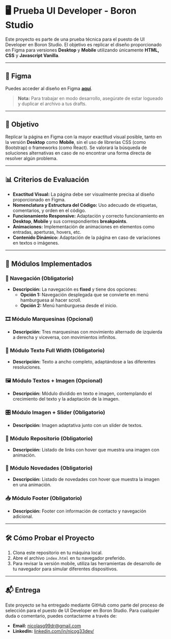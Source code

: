 # 🖥️ Prueba UI Developer - Boron Studio

Este proyecto es parte de una prueba técnica para el puesto de UI Developer en Boron Studio. El objetivo es replicar el diseño proporcionado en Figma para versiones **Desktop** y **Mobile** utilizando únicamente **HTML, CSS** y **Javascript Vanilla**.

---

## 📐 Figma

Puedes acceder al diseño en Figma [**aquí**](https://www.figma.com/file/eum4tt4VpUKWIwhCoRKP3Y/Prueba-front?node-id=0%3A1&t=JPB3oUoMrkydjFV6-1).

> **Nota:** Para trabajar en modo desarrollo, asegúrate de estar logueado y duplicar el archivo a tus drafts.

---

## 🎯 Objetivo

Replicar la página en Figma con la mayor exactitud visual posible, tanto en la versión **Desktop** como **Mobile**, sin el uso de librerías CSS (como Bootstrap) o frameworks (como React). Se valorará la búsqueda de soluciones alternativas en caso de no encontrar una forma directa de resolver algún problema.

---

## 📊 Criterios de Evaluación

- **Exactitud Visual:** La página debe ser visualmente precisa al diseño proporcionado en Figma.
- **Nomenclatura y Estructura del Código:** Uso adecuado de etiquetas, comentarios, y orden en el código.
- **Funcionamiento Responsive:** Adaptación y correcto funcionamiento en **Desktop**, **Mobile** y sus correspondientes **breakpoints**.
- **Animaciones:** Implementación de animaciones en elementos como entradas, aperturas, hovers, etc.
- **Contenido Dinámico:** Adaptación de la página en caso de variaciones en textos o imágenes.

---

## 🧩 Módulos Implementados

### 📌 Navegación (Obligatorio)

- **Descripción:** La navegación es **fixed** y tiene dos opciones:
  - **Opción 1:** Navegación desplegada que se convierte en menú hamburguesa al hacer scroll.
  - **Opción 2:** Menú hamburguesa desde el inicio.

### 🎞️ Módulo Marquesinas (Opcional)

- **Descripción:** Tres marquesinas con movimiento alternado de izquierda a derecha y viceversa, con movimientos infinitos.

### 📝 Módulo Texto Full Width (Obligatorio)

- **Descripción:** Texto a ancho completo, adaptándose a las diferentes resoluciones.

### 🖼️ Módulo Textos + Imagen (Opcional)

- **Descripción:** Módulo dividido en texto e imagen, contemplando el crecimiento del texto y la adaptación de la imagen.

### 🎛️ Módulo Imagen + Slider (Obligatorio)

- **Descripción:** Imagen adaptativa junto con un slider de textos.

### 📂 Módulo Repositorio (Obligatorio)

- **Descripción:** Listado de links con hover que muestra una imagen con animación.

### 📰 Módulo Novedades (Obligatorio)

- **Descripción:** Listado de novedades con hover que muestra la imagen en una animación.

### 📥 Módulo Footer (Obligatorio)

- **Descripción:** Footer con información de contacto y navegación adicional.

---

## 🛠️ Cómo Probar el Proyecto

1. Clona este repositorio en tu máquina local.
2. Abre el archivo `index.html` en tu navegador preferido.
3. Para revisar la versión mobile, utiliza las herramientas de desarrollo de tu navegador para simular diferentes dispositivos.

---

## 📬 Entrega

Este proyecto se ha entregado mediante GitHub como parte del proceso de selección para el puesto de UI Developer en Boron Studio. Para cualquier duda o comentario, puedes contactarme a través de:

- **Email:** [nicolasg99dr@gmail.com](mailto:nicolasg99dr@gmail.com)
- **LinkedIn:** [linkedin.com/in/nicog33dev/](https://www.linkedin.com/in/nicog33dev/)
